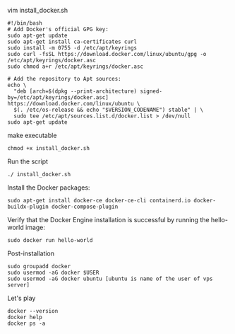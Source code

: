 vim install_docker.sh
```
#!/bin/bash
# Add Docker's official GPG key:
sudo apt-get update
sudo apt-get install ca-certificates curl
sudo install -m 0755 -d /etc/apt/keyrings
sudo curl -fsSL https://download.docker.com/linux/ubuntu/gpg -o /etc/apt/keyrings/docker.asc
sudo chmod a+r /etc/apt/keyrings/docker.asc

# Add the repository to Apt sources:
echo \
  "deb [arch=$(dpkg --print-architecture) signed-by=/etc/apt/keyrings/docker.asc] https://download.docker.com/linux/ubuntu \
  $(. /etc/os-release && echo "$VERSION_CODENAME") stable" | \
  sudo tee /etc/apt/sources.list.d/docker.list > /dev/null
sudo apt-get update
```
make executable
```
chmod +x install_docker.sh
```
Run the script
```
./ install_docker.sh
```
Install the Docker packages:
```
sudo apt-get install docker-ce docker-ce-cli containerd.io docker-buildx-plugin docker-compose-plugin
```
Verify that the Docker Engine installation is successful by running the hello-world image:
```
sudo docker run hello-world
```
Post-installation
```
sudo groupadd docker
sudo usermod -aG docker $USER
sudo usermod -aG docker ubuntu [ubuntu is name of the user of vps server]
```
Let's play
```
docker --version
docker help
docker ps -a
```

